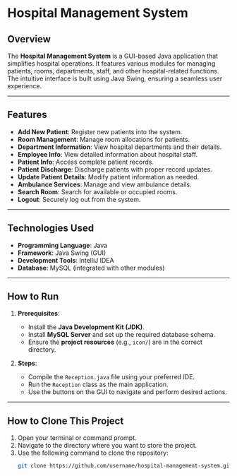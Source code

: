 # Hospital Management System

## Overview
The **Hospital Management System** is a GUI-based Java application that simplifies hospital operations. It features various modules for managing patients, rooms, departments, staff, and other hospital-related functions. The intuitive interface is built using Java Swing, ensuring a seamless user experience.

---

## Features
- **Add New Patient**: Register new patients into the system.
- **Room Management**: Manage room allocations for patients.
- **Department Information**: View hospital departments and their details.
- **Employee Info**: View detailed information about hospital staff.
- **Patient Info**: Access complete patient records.
- **Patient Discharge**: Discharge patients with proper record updates.
- **Update Patient Details**: Modify patient information as needed.
- **Ambulance Services**: Manage and view ambulance details.
- **Search Room**: Search for available or occupied rooms.
- **Logout**: Securely log out from the system.

---

## Technologies Used
- **Programming Language**: Java
- **Framework**: Java Swing (GUI)
- **Development Tools**: IntelliJ IDEA
- **Database**: MySQL (integrated with other modules)

---

## How to Run
1. **Prerequisites**:
   - Install the **Java Development Kit (JDK)**.
   - Install **MySQL Server** and set up the required database schema.
   - Ensure the **project resources** (e.g., `icon/`) are in the correct directory.

2. **Steps**:
   - Compile the `Reception.java` file using your preferred IDE.
   - Run the `Reception` class as the main application.
   - Use the buttons on the GUI to navigate and perform desired actions.

---

## How to Clone This Project
1. Open your terminal or command prompt.  
2. Navigate to the directory where you want to store the project.  
3. Use the following command to clone the repository:  
   ```bash
   git clone https://github.com/username/hospital-management-system.git
